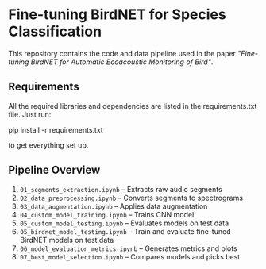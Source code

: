 # Fine-tuning BirdNET for Species Classification

This repository contains the code and data pipeline used in the paper _"Fine-tuning BirdNET for Automatic Ecoacoustic Monitoring of Bird"_.

## Requirements

All the required libraries and dependencies are listed in the requirements.txt file. Just run:

pip install -r requirements.txt

to get everything set up.


## Pipeline Overview

1. `01_segments_extraction.ipynb` – Extracts raw audio segments
2. `02_data_preprocessing.ipynb` – Converts segments to spectrograms
3. `03_data_augmentation.ipynb` – Applies data augmentation
4. `04_custom_model_training.ipynb` – Trains CNN model
5. `05_custom_model_testing.ipynb` – Evaluates models on test data
6. `05_birdnet_model_testing.ipynb` – Train and evaluate fine-tuned BirdNET models on test data
7. `06_model_evaluation_metrics.ipynb` – Generates metrics and plots
8. `07_best_model_selection.ipynb` – Compares models and picks best


